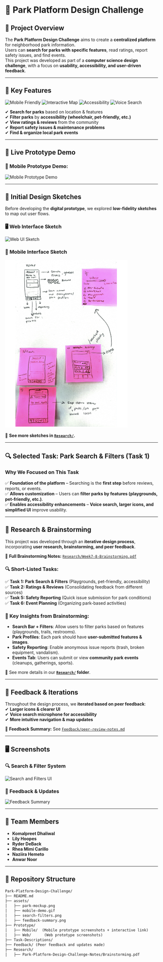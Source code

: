 # 🌳 Park Platform Design Challenge

## 📌 Project Overview

The **Park Platform Design Challenge** aims to create a **centralized platform** for
neighborhood park information.  
Users can **search for parks with specific features**, read ratings, report safety issues, and
find events.  
This project was developed as part of a **computer science design challenge**, with a focus on
**usability, accessibility, and user-driven feedback**.

---

## 🎯 Key Features

<img src="https://img.shields.io/badge/-Mobile_Friendly-green" alt="Mobile Friendly"/>
<img src="https://img.shields.io/badge/-Interactive_Map-blue" alt="Interactive Map"/>
<img src="https://img.shields.io/badge/-Accessibility_Focused-purple" alt="Accessibility"/>
<img src="https://img.shields.io/badge/-Voice_Search-yellow" alt="Voice Search"/>

✔ **Search for parks** based on location & features  
✔ **Filter parks** by **accessibility (wheelchair, pet-friendly, etc.)**  
✔ **View ratings & reviews** from the community  
✔ **Report safety issues & maintenance problems**  
✔ **Find & organize local park events**

---

## 📱 Live Prototype Demo

### 🎥 Mobile Prototype Demo:

<img height="450px" src="assets/mobile-demo.gif" alt="Mobile Prototype Demo" />

---

## 🎨 Initial Design Sketches

Before developing the **digital prototype**, we explored **low-fidelity sketches** to map out
user flows.

### 🖥️ **Web Interface Sketch**

<img width="80%" src="assets/web-sketch.png" alt="Web UI Sketch"/>

### 📱 **Mobile Interface Sketch**

<img width="80%" src="assets/mobile-sketch.png" alt="Mobile UI Sketch"/>

🔗 **See more sketches in [`Research/`](Research/).**

---

## 🔍 Selected Task: **Park Search & Filters (Task 1)**

### **Why We Focused on This Task**

✅ **Foundation of the platform** – Searching is the **first step** before reviews, reports, or
events.  
✅ **Allows customization** – Users can **filter parks by features (playgrounds, pet-friendly,
etc.)**.  
✅ **Enables accessibility enhancements** – **Voice search, larger icons, and simplified UI**
improve usability.

---

## 🧠 Research & Brainstorming

This project was developed through an **iterative design process**, incorporating **user
research, brainstorming, and peer feedback**.

📄 **Full Brainstorming Notes:** [
`Research/Week7-8-Brainstorming.pdf`](Research/Week7-8-Brainstorming.pdf)

### 🔍 Short-Listed Tasks:

✅ **Task 1: Park Search & Filters** (Playgrounds, pet-friendly, accessibility)  
✅ **Task 2: Ratings & Reviews** (Consolidating feedback from different sources)  
✅ **Task 5: Safety Reporting** (Quick issue submission for park conditions)  
✅ **Task 6: Event Planning** (Organizing park-based activities)

### 📝 Key Insights from Brainstorming:

- **Search Bar + Filters**: Allow users to filter parks based on features (playgrounds, trails,
  restrooms).
- **Park Profiles**: Each park should have **user-submitted features & images**.
- **Safety Reporting**: Enable anonymous issue reports (trash, broken equipment, vandalism).
- **Events Tab**: Users can submit or view **community park events** (cleanups, gatherings,
  sports).

🔗 See more details in our **[`Research/`](Research/) folder**.

---

## 📢 Feedback & Iterations

Throughout the design process, we **iterated based on peer feedback**:  
✔ **Larger icons & clearer UI**  
✔ **Voice search microphone for accessibility**  
✔ **More intuitive navigation & map updates**

📌 **Feedback Summary:** See [`Feedback/peer-review-notes.md`](Feedback/peer-review-notes.md)

---

## 🖥️ Screenshots

### 🔍 Search & Filter System

<img width="80%" src="assets/search-filters.png" alt="Search and Filters UI"/>

### 📝 Feedback & Updates

<img width="80%" src="assets/feedback-summary.png" alt="Feedback Summary"/>

___

## 🤝 Team Members

- **Komalpreet Dhaliwal**
- **Lily Hoopes**
- **Ryder DeBack**
- **Rhea Mimi Carillo**
- **Naziira Hemeto**
- **Anwar Noor**

---

## 📌 Repository Structure

    Park-Platform-Design-Challenge/
    ├── README.md
    ├── assets/
    │   ├── park-mockup.png
    │   ├── mobile-demo.gif
    │   ├── search-filters.png
    │   ├── feedback-summary.png
    ├── Prototype/
    │   ├── Mobile/  (Mobile prototype screenshots + interactive link)
    │   ├── Web/      (Web prototype screenshots)
    ├── Task-Descriptions/
    ├── Feedback/ (Peer feedback and updates made)
    ├── Research/
    │   ├── Park-Platform-Design-Challenge-Notes/Brainstorming.pdf